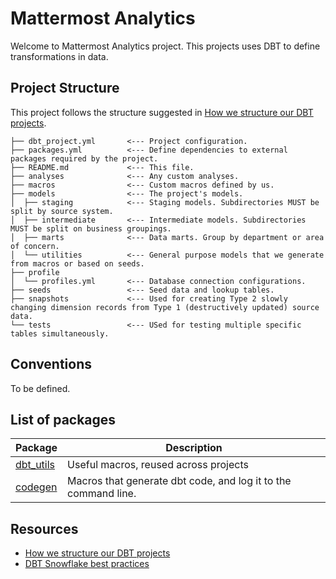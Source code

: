 # Mattermost Analytics 

Welcome to Mattermost Analytics project. This projects uses DBT to define transformations in data.

## Project Structure

This project follows the structure suggested in
[How we structure our DBT projects](https://docs.getdbt.com/guides/best-practices/how-we-structure/1-guide-overview).

```
├── dbt_project.yml       <--- Project configuration.
├── packages.yml          <--- Define dependencies to external packages required by the project.
├── README.md             <--- This file.
├── analyses              <--- Any custom analyses.
├── macros                <--- Custom macros defined by us.
├── models                <--- The project's models.
│  ├── staging            <--- Staging models. Subdirectories MUST be split by source system.
│  ├── intermediate       <--- Intermediate models. Subdirectories MUST be split on business groupings.
│  ├── marts              <--- Data marts. Group by department or area of concern.
│  └── utilities          <--- General purpose models that we generate from macros or based on seeds.
├── profile
│  └── profiles.yml       <--- Database connection configurations.
├── seeds                 <--- Seed data and lookup tables.
├── snapshots             <--- Used for creating Type 2 slowly changing dimension records from Type 1 (destructively updated) source data.
└── tests                 <--- USed for testing multiple specific tables simultaneously.
```

## Conventions

To be defined.

## List of packages

| Package                                                        | Description                                                    |
|----------------------------------------------------------------|----------------------------------------------------------------|
| [dbt_utils](https://hub.getdbt.com/dbt-labs/dbt_utils/latest/) | Useful macros, reused across projects                          |
| [codegen](https://hub.getdbt.com/dbt-labs/codegen/latest/)     | Macros that generate dbt code, and log it to the command line. |

## Resources

- [How we structure our DBT projects](https://docs.getdbt.com/guides/best-practices/how-we-structure/1-guide-overview)
- [DBT Snowflake best practices](https://www.snowflake.com/wp-content/uploads/2021/10/Best-Practices-for-Optimizing-Your-dbt-and-Snowflake-Deployment.pdf)